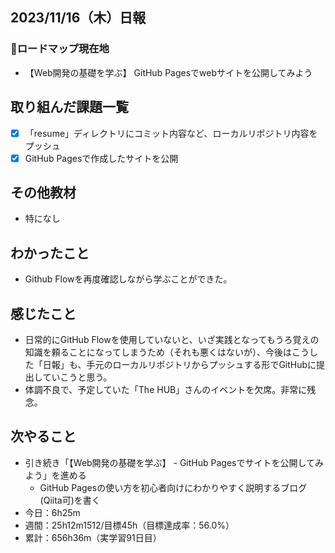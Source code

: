 ## 2023/11/16（木）日報
### :round_pushpin:ロードマップ現在地
- 【Web開発の基礎を学ぶ】 GitHub Pagesでwebサイトを公開してみよう
## 取り組んだ課題一覧
- [x] 「resume」ディレクトリにコミット内容など、ローカルリポジトリ内容をプッシュ
- [x] GitHub Pagesで作成したサイトを公開
## その他教材
- 特になし
## わかったこと
- Github Flowを再度確認しながら学ぶことができた。
## 感じたこと
- 日常的にGitHub Flowを使用していないと、いざ実践となってもうろ覚えの知識を頼ることになってしまうため（それも悪くはないが）、今後はこうした「日報」も、手元のローカルリポジトリからプッシュする形でGitHubに提出していこうと思う。
- 体調不良で、予定していた「The HUB」さんのイベントを欠席。非常に残念。
## 次やること
- 引き続き「【Web開発の基礎を学ぶ】 - GitHub Pagesでサイトを公開してみよう」を進める
  - GitHub Pagesの使い方を初心者向けにわかりやすく説明するブログ(Qiita可)を書く
- 今日：6h25m
- 週間：25h12m1512/目標45h（目標達成率：56.0%）
- 累計：656h36m（実学習91日目）
